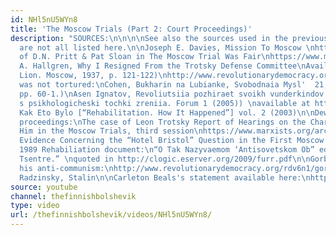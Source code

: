 ```yaml
---
id: NHl5nU5WYn8
title: 'The Moscow Trials (Part 2: Court Proceedings)'
description: "SOURCES:\n\n\n\nSee also the sources used in the previous part. They
  are not all listed here.\n\nJoseph E. Davies, Mission To Moscow \nhttps://archive.org/details/missiontomoscow035156mbp\n\nStatements
  of D.N. Pritt & Pat Sloan in The Moscow Trial Was Fair\nhttps://www.marxists.org/history/international/comintern/sections/britain/pamphlets/1936/moscow-trial-fair.htm\n\nMauritz
  A. Hallgren, Why I Resigned From the Trotsky Defense Committee\nAvailable at https://espressostalinist.com/2011/05/31/why-i-resigned-from-the-trotsky-defense-committee-by-mauritz-a-hallgren/\n\n(Feuchtwanger,
  Lion. Moscow, 1937, p. 121-122)\nhttp://www.revolutionarydemocracy.org/archive/feucht.htm#7\n\nBukharin
  was not tortured:\nCohen, Bukharin na Lubianke, Svobodnaia Mysl'  21, No. 3 (2003),
  pp. 60-1.)\nAsen Ignatov, Revoliutsiia pozhiraet svoikh vunderkindov. Sluchai Bukharina
  s psikhologicheski tochki zreniia. Forum 1 (2005)) \navailable at http://www1.ku-eichstaett.de/ZIMOS/forum/docs/02Ignatow.pdf\n\nReabilitatsia.
  Kak Eto Bylo [“Rehabilitation. How It Happened”] vol. 2 (2003)\n\nDewey comission
  proceedings:\nThe case of Leon Trotsky Report of Hearings on the Charges Made Against
  Him in the Moscow Trials, third session\nhttps://www.marxists.org/archive/trotsky/1937/dewey/session03.htm\n\nNew
  Evidence Concerning the “Hotel Bristol” Question in the First Moscow Trial of 1936\nhttp://clogic.eserver.org/2008/holmstrom.pdf\n\nGorbachev
  1989 Rehabiliation document:\n“O Tak Nazyvaemom ‘Antisovetskom Ob” edinennom Trotskistsko-Zinov’evskom
  Tsentre.” \nquoted in http://clogic.eserver.org/2009/furr.pdf\n\nGorbachev about
  his anti-communism:\nhttp://www.revolutionarydemocracy.org/rdv6n1/gorbach.htm\n\nEdvard
  Radzinsky, Stalin\n\nCarleton Beals's statement available here:\nhttp://www.shunpiking.org/books/GC/GC-AK-MS-chapter21.htm"
source: youtube
channel: thefinnishbolshevik
type: video
url: /thefinnishbolshevik/videos/NHl5nU5WYn8/
---
```

